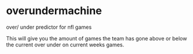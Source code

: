 # overundermachine
over/ under predictor for nfl games

This will give you the amount of games the team has gone above or below the current over under on current weeks games.
